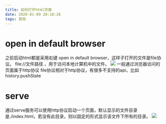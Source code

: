 ```yaml
---
title: 如何打开html页面
date: 2020-01-09 20:10:28
tags: 其他
---
```

# open in default browser
之前启动html都是采用右键 open in default browser，这样子打开的文件是file协议。
file://文件路径 ，用于访问本地计算机中的文件。
![](https://p4.ssl.qhimg.com/t01d7fb7e981c4f52e1.png)
一般通过浏览器访问的页面属于http协议
file协议相对于http协议，有很多不支持的api，比如history.pushState
# serve
通过serve服务可以使用http协议启动一个页面，默认显示的文件目录是./index.html，若没有此目录，则以固定的形式显示该文件下所有的目录。
![](https://p3.ssl.qhimg.com/t016010b3316753c207.png)
